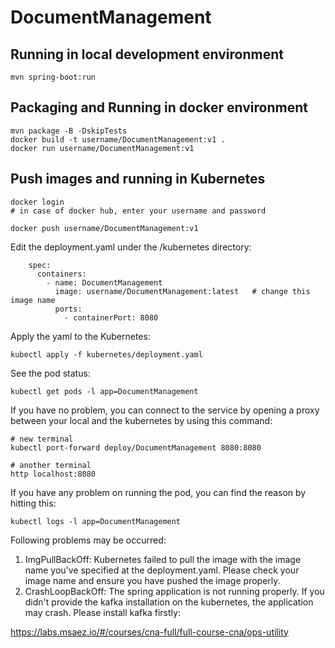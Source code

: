 # DocumentManagement

## Running in local development environment

```
mvn spring-boot:run
```

## Packaging and Running in docker environment

```
mvn package -B -DskipTests
docker build -t username/DocumentManagement:v1 .
docker run username/DocumentManagement:v1
```

## Push images and running in Kubernetes

```
docker login 
# in case of docker hub, enter your username and password

docker push username/DocumentManagement:v1
```

Edit the deployment.yaml under the /kubernetes directory:
```
    spec:
      containers:
        - name: DocumentManagement
          image: username/DocumentManagement:latest   # change this image name
          ports:
            - containerPort: 8080

```

Apply the yaml to the Kubernetes:
```
kubectl apply -f kubernetes/deployment.yaml
```

See the pod status:
```
kubectl get pods -l app=DocumentManagement
```

If you have no problem, you can connect to the service by opening a proxy between your local and the kubernetes by using this command:
```
# new terminal
kubectl port-forward deploy/DocumentManagement 8080:8080

# another terminal
http localhost:8080
```

If you have any problem on running the pod, you can find the reason by hitting this:
```
kubectl logs -l app=DocumentManagement
```

Following problems may be occurred:

1. ImgPullBackOff:  Kubernetes failed to pull the image with the image name you've specified at the deployment.yaml. Please check your image name and ensure you have pushed the image properly.
1. CrashLoopBackOff: The spring application is not running properly. If you didn't provide the kafka installation on the kubernetes, the application may crash. Please install kafka firstly:

https://labs.msaez.io/#/courses/cna-full/full-course-cna/ops-utility

